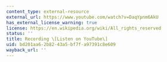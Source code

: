 ```yaml
---
content_type: external-resource
external_url: https://www.youtube.com/watch?v=DaqYpnm6AkU
has_external_license_warning: true
license: https://en.wikipedia.org/wiki/All_rights_reserved
status: ''
title: Recording \[Listen on YouTube\]
uid: bd201aa6-2b82-43a5-bf7f-a97391c8e609
wayback_url: ''
---
```

